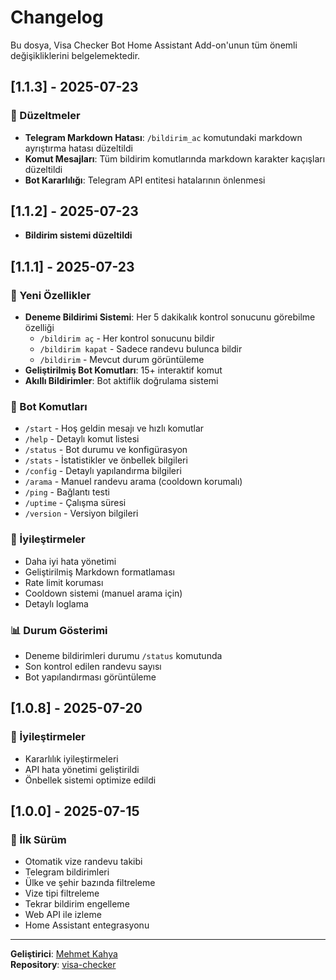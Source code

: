 # Changelog

Bu dosya, Visa Checker Bot Home Assistant Add-on'unun tüm önemli değişikliklerini belgelemektedir.

## [1.1.3] - 2025-07-23
### 🔧 Düzeltmeler
- **Telegram Markdown Hatası**: `/bildirim_ac` komutundaki markdown ayrıştırma hatası düzeltildi
- **Komut Mesajları**: Tüm bildirim komutlarında markdown karakter kaçışları düzeltildi
- **Bot Kararlılığı**: Telegram API entitesi hatalarının önlenmesi

##  [1.1.2] - 2025-07-23
- **Bildirim sistemi düzeltildi**

## [1.1.1] - 2025-07-23

### 🔔 Yeni Özellikler
- **Deneme Bildirimi Sistemi**: Her 5 dakikalık kontrol sonucunu görebilme özelliği
  - `/bildirim aç` - Her kontrol sonucunu bildir
  - `/bildirim kapat` - Sadece randevu bulunca bildir
  - `/bildirim` - Mevcut durum görüntüleme
- **Geliştirilmiş Bot Komutları**: 15+ interaktif komut
- **Akıllı Bildirimler**: Bot aktiflik doğrulama sistemi

### 📱 Bot Komutları
- `/start` - Hoş geldin mesajı ve hızlı komutlar
- `/help` - Detaylı komut listesi
- `/status` - Bot durumu ve konfigürasyon
- `/stats` - İstatistikler ve önbellek bilgileri
- `/config` - Detaylı yapılandırma bilgileri
- `/arama` - Manuel randevu arama (cooldown korumalı)
- `/ping` - Bağlantı testi
- `/uptime` - Çalışma süresi
- `/version` - Versiyon bilgileri

### 🔧 İyileştirmeler
- Daha iyi hata yönetimi
- Geliştirilmiş Markdown formatlaması
- Rate limit koruması
- Cooldown sistemi (manuel arama için)
- Detaylı loglama

### 📊 Durum Gösterimi
- Deneme bildirimleri durumu `/status` komutunda
- Son kontrol edilen randevu sayısı
- Bot yapılandırması görüntüleme

## [1.0.8] - 2025-07-20

### 🔧 İyileştirmeler
- Kararlılık iyileştirmeleri
- API hata yönetimi geliştirildi
- Önbellek sistemi optimize edildi

## [1.0.0] - 2025-07-15

### 🚀 İlk Sürüm
- Otomatik vize randevu takibi
- Telegram bildirimleri
- Ülke ve şehir bazında filtreleme
- Vize tipi filtreleme
- Tekrar bildirim engelleme
- Web API ile izleme
- Home Assistant entegrasyonu

---

**Geliştirici**: [Mehmet Kahya](https://github.com/mehmetkahya0)  
**Repository**: [visa-checker](https://github.com/mehmetkahya0/visa-checker)
